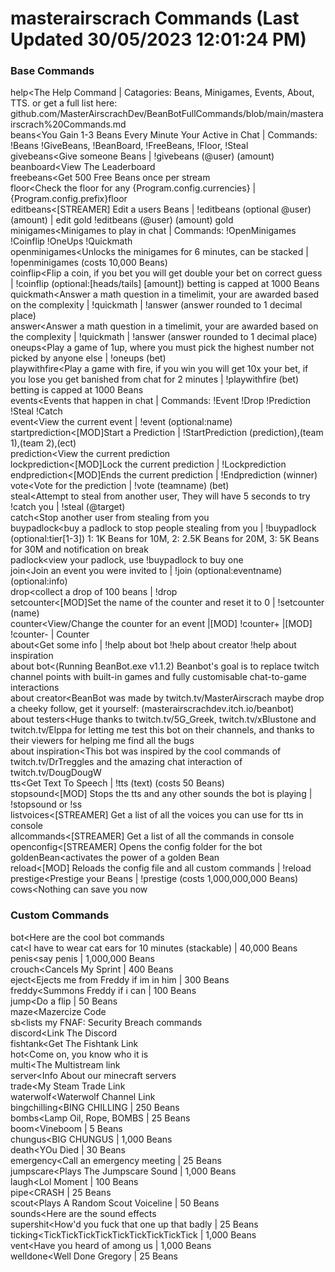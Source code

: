 # masterairscrach Commands (Last Updated 30/05/2023 12:01:24 PM)
### Base Commands
help<The Help Command | Catagories: Beans, Minigames, Events, About, TTS. or get a full list here: github.com/MasterAirscrachDev/BeanBotFullCommands/blob/main/masterairscrach%20Commands.md
 <br>beans<You Gain 1-3 Beans Every Minute Your Active in Chat | Commands: !Beans !GiveBeans, !BeanBoard, !FreeBeans, !Floor, !Steal
 <br>givebeans<Give someone Beans | !givebeans (@user) (amount)
 <br>beanboard<View The Leaderboard
 <br>freebeans<Get 500 Free Beans once per stream
 <br>floor<Check the floor for any {Program.config.currencies} | {Program.config.prefix}floor
 <br>editbeans<[STREAMER] Edit a users Beans | !editbeans (optional @user) (amount) | edit gold !editbeans (@user) (amount) gold
 <br>minigames<Minigames to play in chat | Commands: !OpenMinigames !Coinflip  !OneUps !Quickmath 
 <br>openminigames<Unlocks the minigames for 6 minutes, can be stacked | !openminigames (costs 10,000 Beans)
 <br>coinflip<Flip a coin, if you bet you will get double your bet on correct guess | !coinflip (optional:[heads/tails] [amount]) betting is capped at 1000 Beans
 <br>quickmath<Answer a math question in a timelimit, your are awarded based on the complexity | !quickmath | !answer (answer rounded to 1 decimal place)
 <br>answer<Answer a math question in a timelimit, your are awarded based on the complexity | !quickmath | !answer (answer rounded to 1 decimal place)
 <br>oneups<Play a game of 1up, where you must pick the highest number not picked by anyone else | !oneups (bet)
 <br>playwithfire<Play a game with fire, if you win you will get 10x your bet, if you lose you get banished from chat for 2 minutes | !playwithfire (bet) betting is capped at 1000 Beans
 <br>events<Events that happen in chat | Commands: !Event !Drop !Prediction !Steal !Catch
 <br>event<View the current event | !event (optional:name)
 <br>startprediction<[MOD]Start a Prediction | !StartPrediction (prediction),(team 1),(team 2),(ect)
 <br>prediction<View the current prediction
 <br>lockprediction<[MOD]Lock the current prediction | !Lockprediction
 <br>endprediction<[MOD]Ends the current prediction | !Endprediction (winner)
 <br>vote<Vote for the prediction | !vote (teamname) (bet)
 <br>steal<Attempt to steal from another user, They will have 5 seconds to try !catch you | !steal (@target)
 <br>catch<Stop another user from stealing from you
 <br>buypadlock<buy a padlock to stop people stealing from you | !buypadlock (optional:tier[1-3]) 1: 1K Beans for 10M, 2: 2.5K Beans for 20M, 3: 5K Beans for 30M and notification on break
 <br>padlock<view your padlock, use !buypadlock to buy one
 <br>join<Join an event you were invited to | !join (optional:eventname) (optional:info)
 <br>drop<collect a drop of 100 beans | !drop
 <br>setcounter<[MOD]Set the name of the counter and reset it to 0 | !setcounter (name)
 <br>counter<View/Change the counter for an event |[MOD] !counter+ |[MOD] !counter- | Counter
 <br>about<Get some info | !help about bot !help about creator !help about inspiration
 <br>about bot<(Running BeanBot.exe v1.1.2) Beanbot's goal is to replace twitch channel points with built-in games and fully customisable chat-to-game interactions
 <br>about creator<BeanBot was made by twitch.tv/MasterAirscrach maybe drop a cheeky follow, get it yourself: (masterairscrachdev.itch.io/beanbot)
 <br>about testers<Huge thanks to twitch.tv/5G_Greek, twitch.tv/xBlustone and twitch.tv/Elppa for letting me test this bot on their channels, and thanks to their viewers for helping me find all the bugs
 <br>about inspiration<This bot was inspired by the cool commands of twitch.tv/DrTreggles and the amazing chat interaction of twitch.tv/DougDougW
 <br>tts<Get Text To Speech | !tts (text) (costs 50 Beans)
 <br>stopsound<[MOD] Stops the tts and any other sounds the bot is playing | !stopsound or !ss
 <br>listvoices<[STREAMER] Get a list of all the voices you can use for tts in console
 <br>allcommands<[STREAMER] Get a list of all the commands in console
 <br>openconfig<[STREAMER] Opens the config folder for the bot
 <br>goldenBean<activates the power of a golden Bean
 <br>reload<[MOD] Reloads the config file and all custom commands | !reload
 <br>prestige<Prestige your Beans | !prestige (costs 1,000,000,000 Beans)
 <br>cows<Nothing can save you now
### Custom Commands
bot<Here are the cool bot commands
 <br>cat<I have to wear cat ears for 10 minutes (stackable) | 40,000 Beans
 <br>penis<say penis | 1,000,000 Beans
 <br>crouch<Cancels My Sprint | 400 Beans
 <br>eject<Ejects me from Freddy if im in him | 300 Beans
 <br>freddy<Summons Freddy if i can | 100 Beans
 <br>jump<Do a flip | 50 Beans
 <br>maze<Mazercize Code
 <br>sb<lists my FNAF: Security Breach commands
 <br>discord<Link The Discord
 <br>fishtank<Get The Fishtank Link
 <br>hot<Come on, you know who it is
 <br>multi<The Multistream link
 <br>server<Info About our minecraft servers
 <br>trade<My Steam Trade Link
 <br>waterwolf<Waterwolf Channel Link
 <br>bingchilling<BING CHILLING | 250 Beans
 <br>bombs<Lamp Oil, Rope, BOMBS | 25 Beans
 <br>boom<Vineboom | 5 Beans
 <br>chungus<BIG CHUNGUS | 1,000 Beans
 <br>death<YOu Died | 30 Beans
 <br>emergency<Call an emergency meeting | 25 Beans
 <br>jumpscare<Plays The Jumpscare Sound | 1,000 Beans
 <br>laugh<Lol Moment | 100 Beans
 <br>pipe<CRASH | 25 Beans
 <br>scout<Plays A Random Scout Voiceline | 50 Beans
 <br>sounds<Here are the sound effects
 <br>supershit<How'd you fuck that one up that badly | 25 Beans
 <br>ticking<TickTickTickTickTickTickTickTickTick | 1,000 Beans
 <br>vent<Have you heard of among us | 1,000 Beans
 <br>welldone<Well Done Gregory | 25 Beans
 <br>